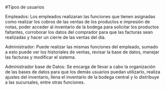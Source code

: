 #Tipos de usuarios

Empleados:  Los empleados realizaran las funciones que tienen asignadas como realizar los cobros de las ventas de los productos e impresión de notas, poder acceder al inventario de la bodega para solicitar los productos faltantes, corroborar los datos del comprador para que las facturas sean realizadas y hacer un cierre de las ventas del día.  

Administrador:  Puede realizar las mismas funciones del empleado, sumado a esto puede ver los historiales de ventas, revisar la base de datos, manejar las facturas y modificar el sistema. 

Administrador base de Datos: Se encarga de llevar a cabo la organización de las bases de datos para que los demás usuarios puedan utilizarlo, realiza ajustes del inventario, llena el inventario de la bodega central y lo distribuye a las sucursales, entre otras funciones. 